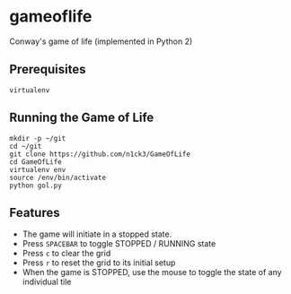 # gameoflife
Conway's game of life (implemented in Python 2)

## Prerequisites
```
virtualenv
```

## Running the Game of Life
```
mkdir -p ~/git
cd ~/git
git clone https://github.com/n1ck3/GameOfLife
cd GameOfLife
virtualenv env
source /env/bin/activate
python gol.py
```

## Features
* The game will initiate in a stopped state. 
* Press ```SPACEBAR``` to toggle STOPPED / RUNNING state
* Press ```c``` to clear the grid
* Press ```r``` to reset the grid to its initial setup
* When the game is STOPPED, use the mouse to toggle the state of any individual tile
